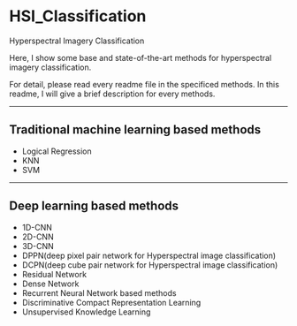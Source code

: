 # HSI_Classification

Hyperspectral Imagery Classification

Here, I show some base and state-of-the-art methods for hyperspectral imagery classification.

For detail, please read every readme file in the specificed methods.
In this readme, I will give a brief description for every methods.

-------------------------------
## Traditional machine learning based methods
- Logical Regression
- KNN
- SVM

-------------------------------
## Deep learning based methods
- 1D-CNN
- 2D-CNN
- 3D-CNN
- DPPN(deep pixel pair network for Hyperspectral image classification)
- DCPN(deep cube pair network for Hyperspectral image classification)
- Residual Network
- Dense Network
- Recurrent Neural Network based methods
- Discriminative Compact Representation Learning
- Unsupervised Knowledge Learning
